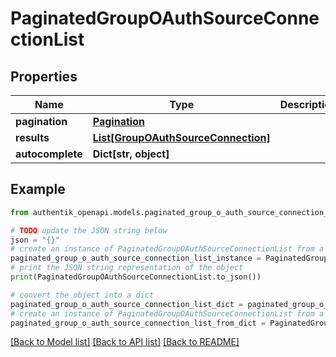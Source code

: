 # PaginatedGroupOAuthSourceConnectionList


## Properties

Name | Type | Description | Notes
------------ | ------------- | ------------- | -------------
**pagination** | [**Pagination**](Pagination.md) |  | 
**results** | [**List[GroupOAuthSourceConnection]**](GroupOAuthSourceConnection.md) |  | 
**autocomplete** | **Dict[str, object]** |  | 

## Example

```python
from authentik_openapi.models.paginated_group_o_auth_source_connection_list import PaginatedGroupOAuthSourceConnectionList

# TODO update the JSON string below
json = "{}"
# create an instance of PaginatedGroupOAuthSourceConnectionList from a JSON string
paginated_group_o_auth_source_connection_list_instance = PaginatedGroupOAuthSourceConnectionList.from_json(json)
# print the JSON string representation of the object
print(PaginatedGroupOAuthSourceConnectionList.to_json())

# convert the object into a dict
paginated_group_o_auth_source_connection_list_dict = paginated_group_o_auth_source_connection_list_instance.to_dict()
# create an instance of PaginatedGroupOAuthSourceConnectionList from a dict
paginated_group_o_auth_source_connection_list_from_dict = PaginatedGroupOAuthSourceConnectionList.from_dict(paginated_group_o_auth_source_connection_list_dict)
```
[[Back to Model list]](../README.md#documentation-for-models) [[Back to API list]](../README.md#documentation-for-api-endpoints) [[Back to README]](../README.md)


